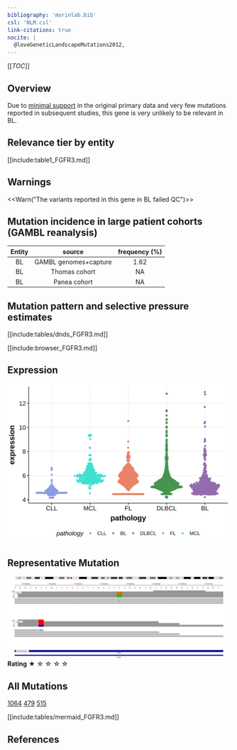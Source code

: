 ```yaml
---
bibliography: 'morinlab.bib'
csl: 'NLM.csl'
link-citations: true
nocite: |
  @loveGeneticLandscapeMutations2012, 
---
```

[[_TOC_]]

## Overview

Due to [minimal support](FGFR3#representative-mutation) in the original primary data and very few mutations reported in subsequent studies, this gene is very unlikely to be relevant in BL. 




## Relevance tier by entity

[[include:table1_FGFR3.md]]

## Warnings

<<Warn("The variants reported in this gene in BL failed QC")>>

## Mutation incidence in large patient cohorts (GAMBL reanalysis)

|Entity|source               |frequency (%)|
|:------:|:---------------------:|:-------------:|
|BL    |GAMBL genomes+capture|1.62         |
|BL    |Thomas cohort        |  NA         |
|BL    |Panea cohort         |  NA         |

## Mutation pattern and selective pressure estimates

[[include:tables/dnds_FGFR3.md]]




[[include:browser_FGFR3.md]]

## Expression
![](images/gene_expression/FGFR3_by_pathology.svg)
<!-- ORIGIN: loveGeneticLandscapeMutations2012 -->
<!-- BL: loveGeneticLandscapeMutations2012 -->

## Representative Mutation

![](primary/Love_FGFR3.svg)
**Rating**
&starf; &star; &star; &star; &star;

## All Mutations

[1064](https://www.bcgsc.ca/downloads/morinlab/GAMBL/Love/1064_reports.html)
[479](https://www.bcgsc.ca/downloads/morinlab/GAMBL/Love/479_reports.html)
[515](https://www.bcgsc.ca/downloads/morinlab/GAMBL/Love/515_reports.html)

[[include:tables/mermaid_FGFR3.md]]

## References

